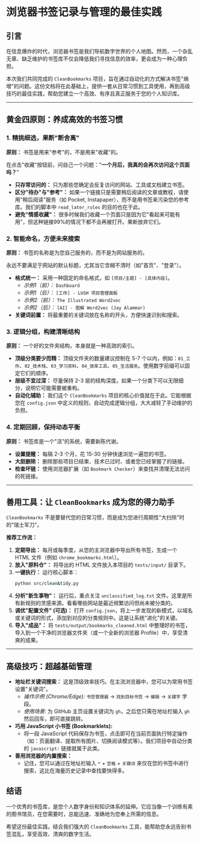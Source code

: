 # 浏览器书签记录与管理的最佳实践

## 引言

在信息爆炸的时代，浏览器书签是我们导航数字世界的个人地图。然而，一个杂乱无章、缺乏维护的书签库不仅会降低我们寻找信息的效率，更会成为一种心理负担。

本次我们共同完成的 `CleanBookmarks` 项目，旨在通过自动化的方式解决书签"熵增"的问题。这份文档将在此基础上，提供一套从日常习惯到工具使用，再到高级技巧的最佳实践，帮助您建立一个高效、有序且真正服务于您的个人知识库。

---

## 黄金四原则：养成高效的书签习惯

### 1. **精挑细选，果断"断舍离"**

**原则：** 书签是用来"参考"的，不是用来"收藏"的。

在点击"收藏"按钮前，问自己一个问题："**一个月后，我真的会再次访问这个页面吗？**"

-   **只存常访问的：** 只为那些您确定会反复访问的网站、工具或文档建立书签。
-   **区分"待办"与"参考"：** 如果一个链接只是需要稍后阅读的文章或教程，请使用"稍后阅读"服务（如 Pocket, Instapaper），而不是用书签来污染您的参考库。我们的脚本中 `read_later_rules` 的目的也在于此。
-   **避免"情感收藏"：** 很多时候我们收藏一个页面只是因为它"看起来可能有用"，但这种链接99%的情况下都不会再被打开。果断放弃它们。

### 2. **智能命名，方便未来搜索**

**原则：** 书签的名称是为您自己服务的，而不是为网站服务的。

永远不要满足于网站的默认标题，尤其当它含糊不清时（如"首页"、"登录"）。

-   **格式统一：** 采用一种固定的命名格式，如 `[项目/主题] - [具体内容]`。
    -   *示例1（前）：* `Dashboard`
    -   *示例1（后）：* `[工作] - LUSH 项目管理面板`
    -   *示例2（前）：* `The Illustrated Word2vec`
    -   *示例2（后）：* `[AI] - 图解 Word2vec (Jay Alammar)`
-   **关键词前置：** 将最重要的关键词放在名称的开头，方便快速识别和搜索。

### 3. **逻辑分组，构建清晰结构**

**原则：** 一个好的文件夹结构，本身就是一种高效的索引。

-   **顶级分类要少而精：** 顶级文件夹的数量建议控制在 5-7 个以内，例如：`01_工作`、`02_技术栈`、`03_学习资料`、`04_效率工具`、`05_生活服务`。使用数字前缀可以固定它们的顺序。
-   **层级不宜过深：** 尽量保持 2-3 层的结构深度。如果一个分类下可以无限细分，说明它可能需要被重构。
-   **自动化辅助：** 我们这个 `CleanBookmarks` 项目的核心价值就在于此。它能根据您在 `config.json` 中定义的规则，自动完成逻辑分组，大大减轻了手动维护的负担。

### 4. **定期回顾，保持动态平衡**

**原则：** 书签库是一个"活"的系统，需要新陈代谢。

-   **设置提醒：** 每隔 2-3 个月，花 15-30 分钟快速浏览一遍您的书签。
-   **大胆删除：** 删除那些项目已结束、技术已过时、或者您已经掌握了的链接。
-   **检查坏链：** 使用浏览器扩展（如 `Bookmark Checker`）来查找并清理无法访问的死链接。

---

## 善用工具：让 `CleanBookmarks` 成为您的得力助手

`CleanBookmarks` 不是要替代您的日常习惯，而是成为您进行周期性"大扫除"时的"瑞士军刀"。

**推荐工作流：**

1.  **定期导出：** 每月或每季度，从您的主浏览器中导出所有书签，生成一个 HTML 文件（例如 `chrome_bookmarks.html`）。
2.  **放入"原料仓"：** 将导出的 HTML 文件放入本项目的 `tests/input/` 目录下。
3.  **一键执行：** 运行核心脚本：
    ```bash
    python src/clean&tidy.py
    ```
4.  **分析"新生事物"：** 运行后，重点关注 `unclassified_log.txt` 文件。这里是所有新规则的灵感来源。看看哪些网站是最近频繁访问但尚未被分类的。
5.  **调优"配置文件" (可选)：** 打开 `config.json`，将上一步发现的新模式，以域名或关键词的形式，添加到对应的分类规则中。这是让系统"进化"的关键。
6.  **导入"成品"：** 将 `tests/output/bookmarks_cleaned.html` 中整理好的书签，导入到一个干净的浏览器文件夹（或一个全新的浏览器 Profile）中，享受清爽的成果。

---

## 高级技巧：超越基础管理

-   **地址栏关键词搜索：** 这是顶级效率技巧。在主流浏览器中，您可以为常用书签设置"关键词"。
    -   *操作示例 (Chrome/Edge):* `书签管理器` -> `找到目标书签` -> `编辑` -> `关键字` 字段。
    -   *使用场景:* 为 GitHub 主页设置关键词为 `gh`，之后您只需在地址栏输入 `gh` 然后回车，即可直接跳转。
-   **巧用 JavaScript 小书签 (Bookmarklets):**
    -   将一段 JavaScript 代码保存为书签，点击即可在当前页面执行特定操作（如：页面翻译、提取所有图片、切换阅读模式等）。我们项目中自动分类的 `javascript:` 链接就属于此类。
-   **善用浏览器的内置搜索：**
    -   记住，您可以通过在地址栏输入 `*` + `空格` + `关键词` 来仅在您的书签中进行搜索，这比在海量历史记录中查找要快得多。

## 结语

一个优秀的书签库，是您个人数字身份和知识体系的延伸。它应当像一个训练有素的图书馆员，在您需要时，总能迅速、准确地为您奉上所需的信息。

希望这份最佳实践，结合我们强大的 `CleanBookmarks` 工具，能帮助您永远告别书签混乱，享受高效、清爽的数字生活。 